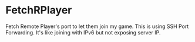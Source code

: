 # FetchRPlayer
 Fetch Remote Player's port to let them join my game. This is using SSH Port  Forwarding. It's like joining with IPv6 but not exposing server IP.
